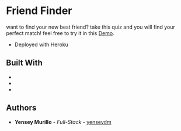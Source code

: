 
# Friend Finder

want to find your new best friend? take this quiz and you will find your perfect match!
feel free to try it in this [Demo](https://young-plains-88015.herokuapp.com).

* Deployed with Heroku

## Built With

* 
*
*

## Authors

* **Yensey Murillo** - *Full-Stack* - [yenseydm](https://github.com/yenseydm)


